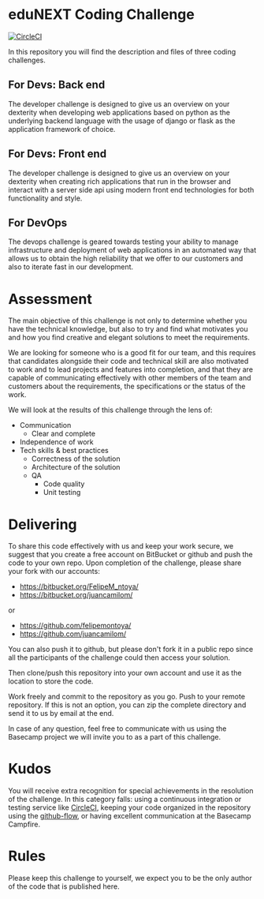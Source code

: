 # eduNEXT Coding Challenge

[![CircleCI](https://dl.circleci.com/status-badge/img/bb/macagua/edunext-challenge/tree/master.svg?style=svg)](https://dl.circleci.com/status-badge/redirect/bb/macagua/edunext-challenge/tree/master)

In this repository you will find the description and files of three coding challenges.

## For Devs: Back end

The developer challenge is designed to give us an overview on your dexterity when developing web applications based on python as the underlying backend language with the usage of django or flask as the application framework of choice.

## For Devs: Front end

The developer challenge is designed to give us an overview on your dexterity when creating rich applications that run in the browser and interact with a server side api using modern front end technologies for both functionality and style.

## For DevOps

The devops challenge is geared towards testing your ability to manage infrastructure and deployment of web applications in an automated way that allows us to obtain the high reliability that we offer to our customers and also to iterate fast in our development.

# Assessment

The main objective of this challenge is not only to determine whether you have the technical knowledge, but also to try and find what motivates you and how you find creative and elegant solutions to meet the requirements.

We are looking for someone who is a good fit for our team, and this requires that candidates alongside their code and technical skill are also motivated to work and to lead projects and features into completion, and that they are capable of communicating effectively with other members of the team and customers about the requirements, the specifications or the status of the work.

We will look at the results of this challenge through the lens of:

- Communication
    + Clear and complete
- Independence of work
- Tech skills & best practices
    + Correctness of the solution
    + Architecture of the solution
    + QA
        * Code quality
        * Unit testing


# Delivering

To share this code effectively with us and keep your work secure, we suggest that you create a free account on BitBucket or github and push the code to your own repo. Upon completion of the challenge, please share your fork with our accounts:

- https://bitbucket.org/FelipeM_ntoya/
- https://bitbucket.org/juancamilom/

or

- https://github.com/felipemontoya/
- https://github.com/juancamilom/

You can also push it to github, but please don't fork it in a public repo since all the participants of the challenge could then access your solution.

Then clone/push this repository into your own account and use it as the location to store the code.

Work freely and commit to the repository as you go.
Push to your remote repository. If this is not an option, you can zip the complete directory and send it to us by email at the end.

In case of any question, feel free to communicate with us using the Basecamp project we will invite you to as a part of this challenge.


# Kudos

You will receive extra recognition for special achievements in the resolution of the challenge. In this category falls: using a continuous integration or testing service like [CircleCI](https://circleci.com/), keeping your code organized in the repository using the [github-flow](https://guides.github.com/introduction/flow/), or having excellent communication at the Basecamp Campfire.

# Rules

Please keep this challenge to yourself, we expect you to be the only author of the code that is published here.
